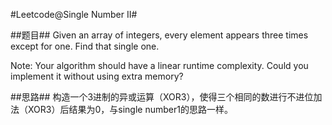 #Leetcode@Single Number II#

##题目##
Given an array of integers, every element appears three times except for one. Find that single one.

Note:
Your algorithm should have a linear runtime complexity. Could you implement it without using extra memory?

##思路##
构造一个3进制的异或运算（XOR3），使得三个相同的数进行不进位加法（XOR3）后结果为0，与single number1的思路一样。